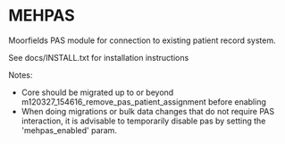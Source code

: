 MEHPAS
============
Moorfields PAS module for connection to existing patient record system.

See docs/INSTALL.txt for installation instructions

Notes:
- Core should be migrated up to or beyond m120327_154616_remove_pas_patient_assignment before enabling
- When doing migrations or bulk data changes that do not require PAS interaction, it is advisable to temporarily disable pas by setting the 'mehpas_enabled' param.
